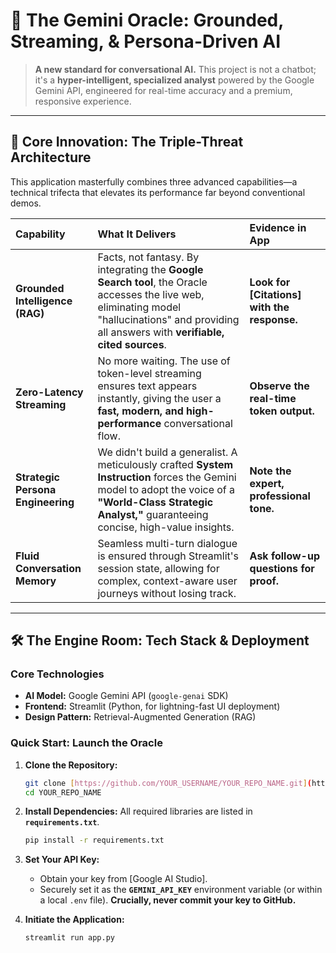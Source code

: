 # 🌟 The Gemini Oracle: Grounded, Streaming, & Persona-Driven AI

> **A new standard for conversational AI.** This project is not a chatbot; it's a **hyper-intelligent, specialized analyst** powered by the Google Gemini API, engineered for real-time accuracy and a premium, responsive experience.

---

## 💎 Core Innovation: The Triple-Threat Architecture

This application masterfully combines three advanced capabilities—a technical trifecta that elevates its performance far beyond conventional demos.

| Capability | What It Delivers | Evidence in App |
| :--- | :--- | :--- |
| **Grounded Intelligence (RAG)** | Facts, not fantasy. By integrating the **Google Search tool**, the Oracle accesses the live web, eliminating model "hallucinations" and providing all answers with **verifiable, cited sources**. | **Look for [Citations] with the response.** |
| **Zero-Latency Streaming** | No more waiting. The use of token-level streaming ensures text appears instantly, giving the user a **fast, modern, and high-performance** conversational flow. | **Observe the real-time token output.** |
| **Strategic Persona Engineering** | We didn't build a generalist. A meticulously crafted **System Instruction** forces the Gemini model to adopt the voice of a **"World-Class Strategic Analyst,"** guaranteeing concise, high-value insights. | **Note the expert, professional tone.** |
| **Fluid Conversation Memory** | Seamless multi-turn dialogue is ensured through Streamlit's session state, allowing for complex, context-aware user journeys without losing track. | **Ask follow-up questions for proof.** |

---

## 🛠️ The Engine Room: Tech Stack & Deployment

### Core Technologies

* **AI Model:** Google Gemini API (`google-genai` SDK)
* **Frontend:** Streamlit (Python, for lightning-fast UI deployment)
* **Design Pattern:** Retrieval-Augmented Generation (RAG)

### Quick Start: Launch the Oracle

1.  **Clone the Repository:**
    ```bash
    git clone [https://github.com/YOUR_USERNAME/YOUR_REPO_NAME.git](https://github.com/YOUR_USERNAME/YOUR_REPO_NAME.git)
    cd YOUR_REPO_NAME
    ```

2.  **Install Dependencies:**
    All required libraries are listed in **`requirements.txt`**.
    ```bash
    pip install -r requirements.txt
    ```

3.  **Set Your API Key:**
    * Obtain your key from [Google AI Studio].
    * Securely set it as the **`GEMINI_API_KEY`** environment variable (or within a local `.env` file). **Crucially, never commit your key to GitHub.**

4.  **Initiate the Application:**
    ```bash
    streamlit run app.py
    ```
